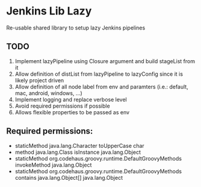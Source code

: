 # Jenkins Lib Lazy
Re-usable shared library to setup lazy Jenkins pipelines

## TODO
1. Implement lazyPipeline using Closure argument and build stageList from it
2. Allow definition of distList from lazyPipeline to lazyConfig since it is likely project driven
3. Allow definition of all node label from env and paramters (i.e.: default, mac, android, windows, ...) 
4. Implement logging and replace verbose level
5. Avoid required permissions if possible
6. Allows flexible properties to be passed as env


## Required permissions:
- staticMethod java.lang.Character toUpperCase char
- method java.lang.Class isInstance java.lang.Object
- staticMethod org.codehaus.groovy.runtime.DefaultGroovyMethods invokeMethod java.lang.Object
- staticMethod org.codehaus.groovy.runtime.DefaultGroovyMethods contains java.lang.Object[] java.lang.Object
